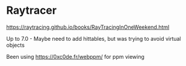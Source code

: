 # Raytracer

https://raytracing.github.io/books/RayTracingInOneWeekend.html

Up to 7.0 - Maybe need to add hittables, but was trying to avoid virtual objects

Been using https://0xc0de.fr/webppm/ for ppm viewing
